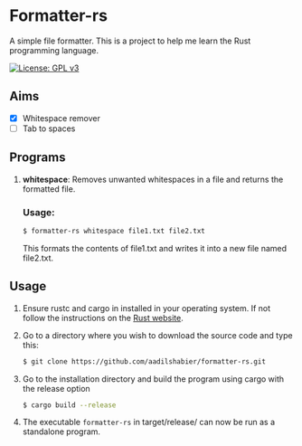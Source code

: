 # Formatter-rs

A simple file formatter. This is a project to help me learn the Rust programming language.

[![License: GPL v3](https://img.shields.io/badge/License-GPLv3-blue.svg)](https://www.gnu.org/licenses/gpl-3.0)

## Aims

- [x] Whitespace remover
- [ ] Tab to spaces

## Programs

1. **whitespace**: Removes unwanted whitespaces in a file and returns the formatted file.

   ### Usage:

   ```bash
   $ formatter-rs whitespace file1.txt file2.txt
   ```

   This formats the contents of file1.txt and writes it into a new file named file2.txt.

## Usage

1. Ensure rustc and cargo in installed in your operating system. If not follow the instructions on the [Rust website](https://www.rust-lang.org/tools/install).
1. Go to a directory where you wish to download the source code and type this:

   ```bash
   $ git clone https://github.com/aadilshabier/formatter-rs.git
   ```

1. Go to the installation directory and build the program using cargo with the release option
   ```bash
   $ cargo build --release
   ```
1. The executable `formatter-rs` in target/release/ can now be run as a standalone program.
